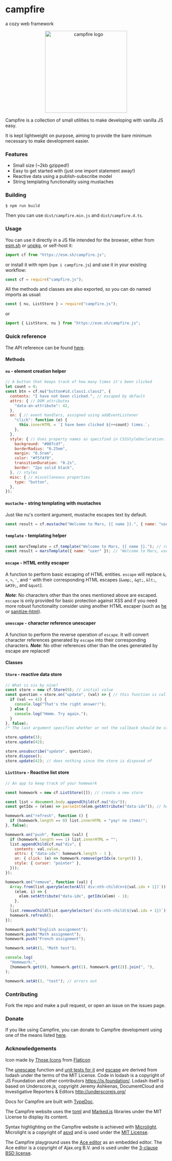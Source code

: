 # campfire

a cozy web framework

<p align='center'>
    <img src='campfire.png' alt='campfire logo' width=256 height=256>
</p>

Campfire is a collection of small utilities to make developing with vanilla JS
easy.

It is kept lightweight on purpose, aiming to provide the bare minimum necessary
to make development easier.

### Features

- Small size (~2kb gzipped!)
- Easy to get started with (just one import statement away!)
- Reactive data using a publish-subscribe model
- String templating functionality using mustaches

### Building

```sh
$ npm run build
```

Then you can use `dist/campfire.min.js` and `dist/campfire.d.ts`.

### Usage

You can use it directly in a JS file intended for the browser, either from
[esm.sh](https://esm.sh/campfire.js) or
[unpkg](https://unpkg.com/campfire.js@latest/dist/campfire.esm.min.js), or
self-host it:

```js
import cf from "https://esm.sh/campfire.js";
```

or install it with npm (`npm i campfire.js`) and use it in your existing
workflow:

```js
const cf = require("campfire.js");
```

All the methods and classes are also exported, so you can do named imports as
usual:

```js
const { nu, ListStore } = require("campfire.js");
```

or

```js
import { ListStore, nu } from "https://esm.sh/campfire.js";
```

### Quick reference

The API reference can be found
[here](https://xyzshantaram.github.io/campfire/?tab=docs).

#### Methods

#### `nu` - element creation helper

```js
// A button that keeps track of how many times it's been clicked
let count = 0;
const btn = cf.nu("button#id.class1.class2", {
  contents: "I have not been clicked.", // escaped by default
  attrs: { // DOM attributes
    "data-an-attribute": 42,
  },
  on: { // event handlers, assigned using addEventListener
    "click": function (e) {
      this.innerHTML = `I have been clicked ${++count} times.`;
    },
  },
  style: { // Uses property names as specified in CSSStyleDeclaration.
    background: "#007cdf",
    borderRadius: "0.25em",
    margin: "0.5rem",
    color: "#f5f4f0",
    transitionDuration: "0.2s",
    border: "2px solid black",
  }, // styles
  misc: { // miscellaneous properties
    type: "button",
  },
});
```

#### `mustache` - string templating with mustaches

Just like nu's content argument, mustache escapes text by default.

```js
const result = cf.mustache("Welcome to Mars, {{ name }}.", { name: "user" }); // "Welcome to Mars, user."
```

#### `template` - templating helper

```js
const marsTemplate = cf.template("Welcome to Mars, {{ name }}."); // returns a function
const result = marsTemplate({ name: "user" }); // "Welcome to Mars, user."
```

#### `escape` - HTML entity escaper

A function to perform basic escaping of HTML entities. `escape` will replace
`&`, `<`, `>`, `'`, and `"` with their corresponding HTML escapes (`&amp;`,
`&gt;`, `&lt;`, `&#39;`, and `&quot`).

_**Note**_: No characters other than the ones mentioned above are escaped.
`escape` is only provided for basic protection against XSS and if you need more
robust functionality consider using another HTML escaper (such as
[he](https://github.com/mathiasbynens/he) or
[sanitize-html](https://github.com/apostrophecms/sanitize-html/)).

#### `unescape` - character reference unescaper

A function to perform the reverse operation of `escape`. It will convert
character references generated by `escape` into their corresponding characters.
_**Note**_: No other references other than the ones generated by escape are
replaced!

#### Classes

#### `Store` - reactive data store

```js
// What is six by nine?
const store = new cf.Store(0); // initial value
const question = store.on("update", (val) => { // this function is called every time the value is changed
  if (val == 42) {
    console.log("That's the right answer!");
  } else {
    console.log("Hmmm. Try again.");
  }
}, false);
/* The last argument specifies whether or not the callback should be called right now with the current value of the store. */

store.update(3);
store.update(42);

store.unsubscribe("update", question);
store.dispose();
store.update(42); // does nothing since the store is disposed of
```

#### `ListStore` - Reactive list store

```js
// An app to keep track of your homework

const homework = new cf.ListStore([]); // create a new store

const list = document.body.appendChild(cf.nu("div"));
const getIdx = (elem) => parseInt(elem.getAttribute("data-idx")); // helper function

homework.on("refresh", function () {
  if (homework.length == 0) list.innerHTML = "yay! no items!";
}, false);

homework.on("push", function (val) {
  if (homework.length === 1) list.innerHTML = "";
  list.appendChild(cf.nu("div", {
    contents: val.value,
    attrs: { "data-idx": homework.length - 1 },
    on: { click: (e) => homework.remove(getIdx(e.target)) },
    style: { cursor: "pointer" },
  }));
});

homework.on("remove", function (val) {
  Array.from(list.querySelectorAll(`div:nth-child(n+${val.idx + 1})`)).forEach(
    (elem, i) => {
      elem.setAttribute("data-idx", getIdx(elem) - 1);
    },
  );
  list.removeChild(list.querySelector(`div:nth-child(${val.idx + 1})`));
  homework.refresh();
});

homework.push("English assignment");
homework.push("Math assignment");
homework.push("French assignment");

homework.setAt(1, "Math test");

console.log(
  "Homework:",
  [homework.get(0), homework.get(1), homework.get(2)].join(", "),
);

homework.setAt(3, "test"); // errors out
```

### Contributing

Fork the repo and make a pull request, or open an issue on the issues page.

### Donate

If you like using Campfire, you can donate to Campfire development using one of
the means listed [here](https://shantaram.xyz/contact/donate.html).

### Acknowledgements

Icon made by [Those Icons](https://www.flaticon.com/authors/those-icons) from
[Flaticon](https://www.flaticon.com/)

The [unescape](https://github.com/lodash/lodash/blob/master/unescape.js)
function and
[unit tests for it](https://github.com/lodash/lodash/blob/master/test/unescape.js)
and [escape](https://github.com/lodash/lodash/blob/master/test/escape.test.js)
are derived from lodash under the terms of the MIT License. Code in lodash is a
copyright of JS Foundation and other contributors <https://js.foundation/>.
Lodash itself is based on Underscore.js, copyright Jeremy Ashkenas,
DocumentCloud and Investigative Reporters & Editors <http://underscorejs.org/>

Docs for Campfire are built with [TypeDoc](https://typedoc.org).

The Campfire website uses the [toml](https://www.npmjs.com/package/toml) and
[Marked.js](https://marked.js.org/) libraries under the MIT License to display
its content.

Syntax highlighting on the Campfire website is achieved with
[Microlight](https://asvd.github.io/microlight/). Microlight is a copyright of
[asvd](https://github.com/asvd) and is used under the
[MIT License](https://github.com/asvd/microlight/blob/master/LICENSE).

The Campfire playground uses the [Ace editor](https://github.com/ajaxorg/ace/)
as an embedded editor. The Ace editor is a copyright of Ajax.org B.V. and is
used under the
[3-clause BSD license](https://github.com/ajaxorg/ace/blob/master/LICENSE).

